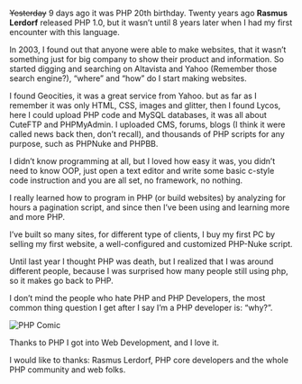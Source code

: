 <del>Yesterday</del> 9 days ago it was PHP 20th birthday. Twenty years ago **Rasmus Lerdorf** released PHP 1.0, but it wasn’t until 8 years later when I had my first encounter with this language.

In 2003, I found out that anyone were able to make websites, that it wasn’t something just for big company to show their product and information. So started digging and searching on Altavista and Yahoo (Remember those search engine?), “where” and “how” do I start making websites.

I found Geocities, it was a great service from Yahoo. but as far as I remember it was only HTML, CSS, images and glitter, then I found Lycos, here I could upload PHP code and MySQL databases, it was all about CuteFTP and PHPMyAdmin. I uploaded CMS, forums, blogs (I think it were called news back then, don’t recall), and thousands of PHP scripts for any purpose, such as PHPNuke and PHPBB.

I didn’t know programming at all, but I loved how easy it was, you didn’t need to know OOP, just open a text editor and write some basic c-style code instruction and you are all set, no framework, no nothing.

I really learned how to program in PHP (or build websites) by analyzing for hours a pagination script, and since then I’ve been using and learning more and more PHP.

I’ve built so many sites, for different type of clients, I buy my first PC by selling my first website, a well-configured and customized PHP-Nuke script.

Until last year I thought PHP was death, but I realized that I was around different people, because I was surprised how many people still using php, so it makes go back to PHP.

I don’t mind the people who hate PHP and PHP Developers, the most common thing question I get after I say I’m a PHP developer is: “why?”.

![PHP Comic](/images/breaking_the_ice_with_php_s.jpg)

Thanks to PHP I got into Web Development, and I love it.

I would like to thanks: Rasmus Lerdorf, PHP core developers and the whole PHP community and web folks.
